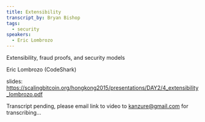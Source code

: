 ```yaml
---
title: Extensibility
transcript_by: Bryan Bishop
tags:
  - security
speakers:
  - Eric Lombrozo
---
```

Extensibility, fraud proofs, and security models

Eric Lombrozo (CodeShark)

slides: <https://scalingbitcoin.org/hongkong2015/presentations/DAY2/4_extensibility_lombrozo.pdf>

Transcript pending, please email link to video to kanzure@gmail.com for transcribing...
